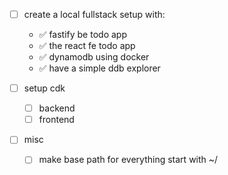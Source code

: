 
- [ ]  create a local fullstack setup with:
    - ✅ fastify be todo app
    - ✅ the react fe todo app
    - ✅ dynamodb using docker
    - ✅ have a simple ddb explorer

- [ ] setup cdk
    - [ ] backend
    - [ ] frontend

- [ ] misc
    - [ ] make base path for everything start with ~/